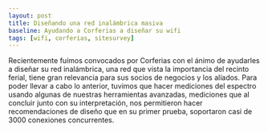 ```yaml
---
layout: post
title: Diseñando una red inalámbrica masiva
baseline: Ayudando a Corferias a diseñar su wifi
tags: [wifi, corferias, sitesurvey]
---
```


Recientemente fuímos convocados por Corferias con el ánimo de ayudarles a diseñar su red inalámbrica, una red que 
vista la importancia del recinto ferial, tiene gran relevancia para sus socios de negocios y los alíados. Para poder llevar a cabo 
lo anterior, tuvimos que hacer mediciones del espectro usando algunas de nuestras herramientas avanzadas, mediciones que al concluir
junto con su interpretación, nos permitieron hacer recomendaciones de diseño que en su primer prueba, soportaron casi de 3000 conexiones
concurrentes.
